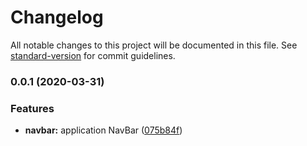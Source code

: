 # Changelog

All notable changes to this project will be documented in this file. See [standard-version](https://github.com/conventional-changelog/standard-version) for commit guidelines.

### 0.0.1 (2020-03-31)


### Features

* **navbar:** application NavBar ([075b84f](https://github.com/kolodziejczakM/passwords-fountain/commit/075b84fee7e8c78482b41300ef8db1ee0bddb4a4))
